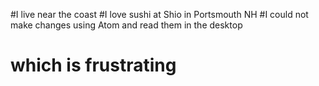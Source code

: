 #I live near the coast
#I love sushi at Shio in Portsmouth NH
#I could not make changes using Atom and read them in the desktop
# which is frustrating

